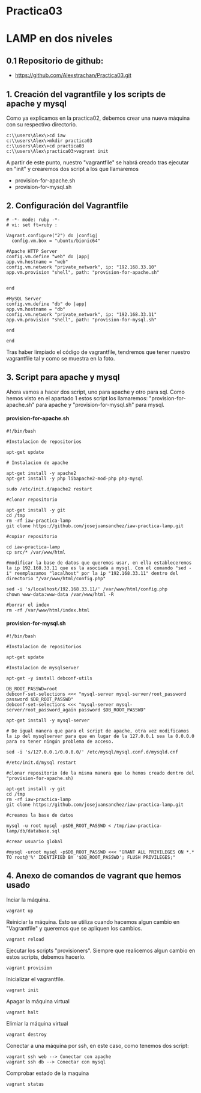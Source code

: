 # Practica03

# LAMP en dos niveles

## 0.1 Repositorio de github:

* https://github.com/Alexstrachan/Practica03.git

## 1. Creación del vagrantfile y los scripts de apache y mysql

Como ya explicamos en la practica02, debemos crear una nueva máquina con su respectivo directorio.

```ssh
c:\\users\Alex\>cd iaw
c:\\users\Alex\>mkdir practica03
c:\\users\Alex\>cd practica03
c:\\users\Alex\practica03>vagrant init
```
A partir de este punto, nuestro "vagrantfile" se habrá creado tras ejecutar en "init" y crearemos dos script a los que llamaremos

* provision-for-apache.sh
* provision-for-mysql.sh

## 2. Configuración del Vagrantfile

```ssh
# -*- mode: ruby -*-
# vi: set ft=ruby :

Vagrant.configure("2") do |config|
  config.vm.box = "ubuntu/bionic64"

#Apache HTTP Server
config.vm.define "web" do |app|
app.vm.hostname = "web"
config.vm.network "private_network", ip: "192.168.33.10"
app.vm.provision "shell", path: "provision-for-apache.sh"


end

#MySQL Server
config.vm.define "db" do |app|
app.vm.hostname = "db"
config.vm.network "private_network", ip: "192.168.33.11"
app.vm.provision "shell", path: "provision-for-mysql.sh"

end

end
```
Tras haber limpiado el código de vagrantfile, tendremos que tener nuestro vagrantfile tal y como se muestra en la foto.

## 3. Script para apache y mysql

Ahora vamos a hacer dos script, uno para apache y otro para sql. Como hemos visto en el apartado 1 estos script los llamaremos: "provision-for-apache.sh" para apache y "provision-for-mysql.sh" para mysql.

#### provision-for-apache.sh

```ssh
#!/bin/bash

#Instalacion de repositorios

apt-get update

# Instalacion de apache

apt-get install -y apache2
apt-get install -y php libapache2-mod-php php-mysql

sudo /etc/init.d/apache2 restart

#clonar repositorio 

apt-get install -y git 
cd /tmp
rm -rf iaw-practica-lamp
git clone https://github.com/josejuansanchez/iaw-practica-lamp.git

#copiar repositorio

cd iaw-practica-lamp
cp src/* /var/www/html

#modificar la base de datos que queremos usar, en ella estableceremos la ip 192.168.33.11 que es la asociada a mysql. Con el comando "sed -i" reemplazamos "localhost" por la ip "192.168.33.11" dentro del directorio "/var/www/html/config.php"

sed -i 's/localhost/192.168.33.11/' /var/www/html/config.php
chown www-data:www-data /var/www/html -R

#borrar el index
rm -rf /var/www/html/index.html
```

#### provision-for-mysql.sh

```ssh
#!/bin/bash

#Instalacion de repositorios

apt-get update

#Instalacion de mysqlserver

apt-get -y install debconf-utils

DB_ROOT_PASSWD=root
debconf-set-selections <<< "mysql-server mysql-server/root_password password $DB_ROOT_PASSWD"
debconf-set-selections <<< "mysql-server mysql-server/root_password_again password $DB_ROOT_PASSWD"

apt-get install -y mysql-server

# De igual manera que para el script de apache, otra vez modificamos la ip del mysqlserver para que en lugar de la 127.0.0.1 sea la 0.0.0.0 para no tener ningún problema de acceso.

sed -i 's/127.0.0.1/0.0.0.0/' /etc/mysql/mysql.conf.d/mysqld.cnf

#/etc/init.d/mysql restart

#clonar repositorio (de la misma manera que lo hemos creado dentro del "provision-for-apache.sh)

apt-get install -y git
cd /tmp
rm -rf iaw-practica-lamp
git clone https://github.com/josejuansanchez/iaw-practica-lamp.git

#creamos la base de datos

mysql -u root mysql -p$DB_ROOT_PASSWD < /tmp/iaw-practica-lamp/db/database.sql

#crear usuario global

#mysql -uroot mysql -p$DB_ROOT_PASSWD <<< "GRANT ALL PRIVILEGES ON *.* TO root@'%' IDENTIFIED BY '$DB_ROOT_PASSWD'; FLUSH PRIVILEGES;"
```

## 4. Anexo de comandos de vagrant que hemos usado

Inciar la máquina.
```ssh
vagrant up
```
Reiniciar la máquina. Esto se utiliza cuando hacemos algun cambio en "Vagrantfile" y queremos que se apliquen los cambios.
```ssh
vagrant reload 
```
Ejecutar los scripts "provisioners". Siempre que realicemos algun cambio en estos scripts, debemos hacerlo.
```ssh
vagrant provision
```
Inicializar el vagrantfile.
```ssh
vagrant init
```
Apagar la máquina virtual
```ssh
vagrant halt
```
Elimiar la máquina virtual
```ssh
vagrant destroy
```
Conectar a una máquina por ssh, en este caso, como tenemos dos script:
```ssh
vagrant ssh web --> Conectar con apache
vagrant ssh db --> Conectar con mysql
```
Comprobar estado de la maquina
```ssh
vagrant status
```